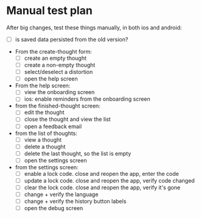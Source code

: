 # Manual test plan

After big changes, test these things manually, in both ios and android:

* [ ] is saved data persisted from the old version?
* From the create-thought form:
  * [ ] create an empty thought
  * [ ] create a non-empty thought
  * [ ] select/deselect a distortion
  * [ ] open the help screen
* From the help screen:
  * [ ] view the onboarding screen
  * [ ] ios: enable reminders from the onboarding screen 
* from the finished-thought screen:
  * [ ] edit the thought
  * [ ] close the thought and view the list
  * [ ] open a feedback email
* from the list of thoughts:
  * [ ] view a thought
  * [ ] delete a thought
  * [ ] delete the last thought, so the list is empty
  * [ ] open the settings screen
* from the settings screen:
  * [ ] enable a lock code. close and reopen the app, enter the code
  * [ ] update a lock code. close and reopen the app, verify code changed
  * [ ] clear the lock code. close and reopen the app, verify it's gone
  * [ ] change + verify the language
  * [ ] change + verify the history button labels
  * [ ] open the debug screen
